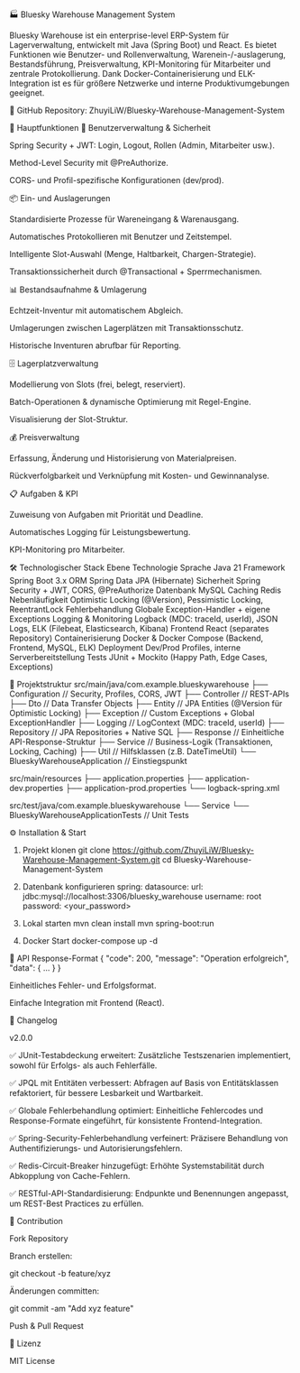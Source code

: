 🏭 Bluesky Warehouse Management System

Bluesky Warehouse ist ein enterprise-level ERP-System für Lagerverwaltung, entwickelt mit Java (Spring Boot) und React.
Es bietet Funktionen wie Benutzer- und Rollenverwaltung, Warenein-/-auslagerung, Bestandsführung, Preisverwaltung, KPI-Monitoring für Mitarbeiter und zentrale Protokollierung.
Dank Docker-Containerisierung und ELK-Integration ist es für größere Netzwerke und interne Produktivumgebungen geeignet.

📂 GitHub Repository: ZhuyiLiW/Bluesky-Warehouse-Management-System

🚀 Hauptfunktionen
🔐 Benutzerverwaltung & Sicherheit

Spring Security + JWT: Login, Logout, Rollen (Admin, Mitarbeiter usw.).

Method-Level Security mit @PreAuthorize.

CORS- und Profil-spezifische Konfigurationen (dev/prod).

📦 Ein- und Auslagerungen

Standardisierte Prozesse für Wareneingang & Warenausgang.

Automatisches Protokollieren mit Benutzer und Zeitstempel.

Intelligente Slot-Auswahl (Menge, Haltbarkeit, Chargen-Strategie).

Transaktionssicherheit durch @Transactional + Sperrmechanismen.

📊 Bestandsaufnahme & Umlagerung

Echtzeit-Inventur mit automatischem Abgleich.

Umlagerungen zwischen Lagerplätzen mit Transaktionsschutz.

Historische Inventuren abrufbar für Reporting.

🗄️ Lagerplatzverwaltung

Modellierung von Slots (frei, belegt, reserviert).

Batch-Operationen & dynamische Optimierung mit Regel-Engine.

Visualisierung der Slot-Struktur.

💰 Preisverwaltung

Erfassung, Änderung und Historisierung von Materialpreisen.

Rückverfolgbarkeit und Verknüpfung mit Kosten- und Gewinnanalyse.

📋 Aufgaben & KPI

Zuweisung von Aufgaben mit Priorität und Deadline.

Automatisches Logging für Leistungsbewertung.

KPI-Monitoring pro Mitarbeiter.

🛠 Technologischer Stack
Ebene	Technologie
Sprache	Java 21
Framework	Spring Boot 3.x
ORM	Spring Data JPA (Hibernate)
Sicherheit	Spring Security + JWT, CORS, @PreAuthorize
Datenbank	MySQL
Caching	Redis
Nebenläufigkeit	Optimistic Locking (@Version), Pessimistic Locking, ReentrantLock
Fehlerbehandlung	Globale Exception-Handler + eigene Exceptions
Logging & Monitoring	Logback (MDC: traceId, userId), JSON Logs, ELK (Filebeat, Elasticsearch, Kibana)
Frontend	React (separates Repository)
Containerisierung	Docker & Docker Compose (Backend, Frontend, MySQL, ELK)
Deployment	Dev/Prod Profiles, interne Serverbereitstellung
Tests	JUnit + Mockito (Happy Path, Edge Cases, Exceptions)

📂 Projektstruktur
src/main/java/com.example.blueskywarehouse
 ├── Configuration              // Security, Profiles, CORS, JWT
 ├── Controller                 // REST-APIs
 ├── Dto                        // Data Transfer Objects
 ├── Entity                     // JPA Entities (@Version für Optimistic Locking)
 ├── Exception                  // Custom Exceptions + Global ExceptionHandler
 ├── Logging                    // LogContext (MDC: traceId, userId)
 ├── Repository                 // JPA Repositories + Native SQL
 ├── Response                   // Einheitliche API-Response-Struktur
 ├── Service                    // Business-Logik (Transaktionen, Locking, Caching)
 ├── Util                       // Hilfsklassen (z.B. DateTimeUtil)
 └── BlueskyWarehouseApplication // Einstiegspunkt

src/main/resources
 ├── application.properties
 ├── application-dev.properties
 ├── application-prod.properties
 └── logback-spring.xml

src/test/java/com.example.blueskywarehouse
 └── Service
     └── BlueskyWarehouseApplicationTests // Unit Tests


⚙️ Installation & Start
1. Projekt klonen
git clone https://github.com/ZhuyiLiW/Bluesky-Warehouse-Management-System.git
cd Bluesky-Warehouse-Management-System

2. Datenbank konfigurieren
spring:
  datasource:
    url: jdbc:mysql://localhost:3306/bluesky_warehouse
    username: root
    password: <your_password>

3. Lokal starten
mvn clean install
mvn spring-boot:run

4. Docker Start
docker-compose up -d

📡 API Response-Format
{
  "code": 200,
  "message": "Operation erfolgreich",
  "data": { ... }
}


Einheitliches Fehler- und Erfolgsformat.

Einfache Integration mit Frontend (React).


📝 Changelog

v2.0.0

✅ JUnit-Testabdeckung erweitert: Zusätzliche Testszenarien implementiert, sowohl für Erfolgs- als auch Fehlerfälle.

✅ JPQL mit Entitäten verbessert: Abfragen auf Basis von Entitätsklassen refaktoriert, für bessere Lesbarkeit und Wartbarkeit.

✅ Globale Fehlerbehandlung optimiert: Einheitliche Fehlercodes und Response-Formate eingeführt, für konsistente Frontend-Integration.

✅ Spring-Security-Fehlerbehandlung verfeinert: Präzisere Behandlung von Authentifizierungs- und Autorisierungsfehlern.

✅ Redis-Circuit-Breaker hinzugefügt: Erhöhte Systemstabilität durch Abkopplung von Cache-Fehlern.

✅ RESTful-API-Standardisierung: Endpunkte und Benennungen angepasst, um REST-Best Practices zu erfüllen.

🤝 Contribution

Fork Repository

Branch erstellen:

git checkout -b feature/xyz


Änderungen committen:

git commit -am "Add xyz feature"


Push & Pull Request

📄 Lizenz

MIT License

